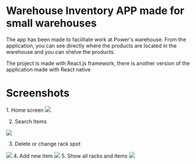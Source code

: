 # Warehouse Inventory APP made for small warehouses

The app has been made to facilitate work at Power's warehouse. From the application, you can see directly where the products are located in the warehouse and you can shelve the products.

The project is made with React.js framework, there is another version of the application made with React native
 
<h1>Screenshots</h1>
1. Home screen
<img src=https://user-images.githubusercontent.com/93617192/195725922-3eb10644-ea88-437b-aa0d-4f1d78a15957.png />

2. Search Items
<img src=https://user-images.githubusercontent.com/93617192/195725955-8e8e9280-f743-4de3-af16-9b12d5ac9824.png />

3. Delete or change rack spot
<img src=https://user-images.githubusercontent.com/93617192/195725995-18794a50-843d-4ed5-9fa9-814d3d55980a.png />
4. Add new item
<img src=https://user-images.githubusercontent.com/93617192/195726035-d3af60ed-d50c-4a2e-9502-fdb3426e161b.png />
5. Show all racks and items
<img src=https://user-images.githubusercontent.com/93617192/195726084-a779d441-f9f1-4e94-a005-2d674f9d8af5.png />
